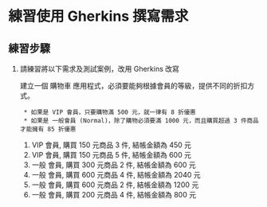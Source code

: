 # 練習使用 Gherkins 撰寫需求

## 練習步驟

1. 請練習將以下需求及測試案例，改用 Gherkins 改寫

    建立一個 購物車 應用程式，必須要能夠根據會員的等級，提供不同的折扣方式。

        * 如果是 VIP 會員，只要購物滿 500 元，就一律有 8 折優惠
        * 如果是 一般會員 (Normal)，除了購物必須要滿 1000 元，而且購買超過 3 件商品才能擁有 85 折優惠
    
    1. VIP 會員, 購買 150 元商品 3 件, 結帳金額為 450 元
    2. VIP 會員, 購買 150 元商品 5 件, 結帳金額為 600 元
    3. 一般 會員, 購買 300 元商品 2 件, 結帳金額為 600 元
    4. 一般 會員, 購買 600 元商品 4 件, 結帳金額為 2040 元
    5. 一般 會員, 購買 600 元商品 2 件, 結帳金額為 1200 元
    6. 一般 會員, 購買 200 元商品 4 件, 結帳金額為 800 元